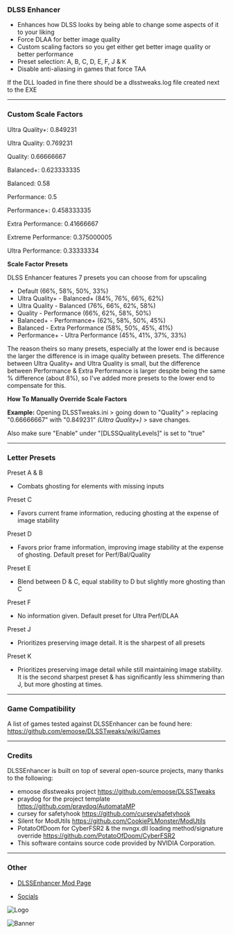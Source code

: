 ### DLSS Enhancer

- Enhances how DLSS looks by being able to change some aspects of it to your liking
- Force DLAA for better image quality
- Custom scaling factors so you get either get better image quality or better performance
- Preset selection: A, B, C, D, E, F, J & K
- Disable anti-aliasing in games that force TAA

If the DLL loaded in fine there should be a dlsstweaks.log file created next to the EXE

---
### Custom Scale Factors

Ultra Quality+: 0.849231

Ultra Quality: 0.769231

Quality: 0.66666667

Balanced+: 0.623333335

Balanced: 0.58

Performance: 0.5

Performance+: 0.458333335

Extra Performance: 0.41666667

Extreme Performance: 0.375000005

Ultra Performance: 0.33333334

**Scale Factor Presets**

DLSS Enhancer features 7 presets you can choose from for upscaling

- Default (66%, 58%, 50%, 33%)
- Ultra Quality+ - Balanced+ (84%, 76%, 66%, 62%)
- Ultra Quality - Balanced (76%, 66%, 62%, 58%)
- Quality - Performance (66%, 62%, 58%, 50%)
- Balanced+ - Performance+ (62%, 58%, 50%, 45%)
- Balanced - Extra Performance (58%, 50%, 45%, 41%)
- Performance+ - Ultra Performance (45%, 41%, 37%, 33%)

The reason theirs so many presets, especially at the lower end is because the larger the difference is in image quality between presets. The difference between Ultra Quality+ and Ultra Quality is small, but the difference between Performance & Extra Performance is larger despite being the same % difference (about 8%), so I've added more presets to the lower end to compensate for this.

**How To Manually Override Scale Factors**

**Example:** Opening DLSSTweaks.ini > going down to "Quality" > replacing "0.66666667" with "0.849231" *(Ultra Quality+)* > save changes. 

Also make sure "Enable" under "[DLSSQualityLevels]" is set to "true"

---
### Letter Presets

Preset A & B
- Combats ghosting for elements with missing inputs

Preset C
- Favors current frame information, reducing ghosting at the expense of image stability

Preset D
- Favors prior frame information, improving image stability at the expense of ghosting. Default preset for Perf/Bal/Quality

Preset E
- Blend between D & C, equal stability to D but slightly more ghosting than C

Preset F
- No information given. Default preset for Ultra Perf/DLAA

Preset J
- Prioritizes preserving image detail. It is the sharpest of all presets

Preset K
- Prioritizes preserving image detail while still maintaining image stability. It is the second sharpest preset & has significantly less shimmering than J, but more ghosting at times.

---
### Game Compatibility
A list of games tested against DLSSEnhancer can be found here: https://github.com/emoose/DLSSTweaks/wiki/Games

---
### Credits
DLSSEnhancer is built on top of several open-source projects, many thanks to the following:

- emoose dlsstweaks project https://github.com/emoose/DLSSTweaks
- praydog for the project template https://github.com/praydog/AutomataMP
- cursey for safetyhook https://github.com/cursey/safetyhook
- Silent for ModUtils https://github.com/CookiePLMonster/ModUtils
- PotatoOfDoom for CyberFSR2 & the nvngx.dll loading method/signature override https://github.com/PotatoOfDoom/CyberFSR2
- This software contains source code provided by NVIDIA Corporation.

---
### Other

- [DLSSEnhancer Mod Page](https://www.nexusmods.com/site/mods/998)

- [Socials](https://linktr.ee/Hybred)

![Logo](https://github.com/user-attachments/assets/d567f3ec-76be-46d9-8b12-82380a4d4e5d)

![Banner](https://github.com/user-attachments/assets/9ba6c82e-279e-47ec-bf5e-600a687ee5c0)
